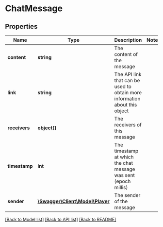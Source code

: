# ChatMessage

## Properties
Name | Type | Description | Notes
------------ | ------------- | ------------- | -------------
**content** | **string** | The content of the message | 
**link** | **string** | The API link that can be used to obtain more information about this object | 
**receivers** | **object[]** | The receivers of this message | 
**timestamp** | **int** | The timestamp at which the chat message was sent (epoch millis) | 
**sender** | [**\Swagger\Client\Model\Player**](Player.md) | The sender of the message | 

[[Back to Model list]](../README.md#documentation-for-models) [[Back to API list]](../README.md#documentation-for-api-endpoints) [[Back to README]](../README.md)



